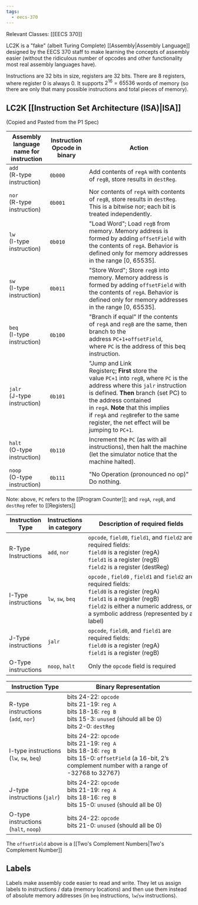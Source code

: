 ```yaml
---
tags:
  - eecs-370
---
```

Relevant Classes: [[EECS 370]]

LC2K is a "fake" (albeit Turing Complete) [[Assembly|Assembly Language]] designed by the EECS 370 staff to make learning the concepts of assembly easier (without the ridiculous number of opcodes and other functionality most real assembly languages have).

Instructions are 32 bits in size, registers are 32 bits. There are 8 registers, where register 0 is always 0. It supports $2^{16} = 65536$ words of memory (so there are only that many possible instructions and total pieces of memory).

## LC2K [[Instruction Set Architecture (ISA)|ISA]]

(Copied and Pasted from the P1 Spec)

| Assembly language name for instruction | Instruction Opcode in binary | Action                                                                                                                                                                                                                                                                                                                        |
| -------------------------------------- | ---------------------------- | ----------------------------------------------------------------------------------------------------------------------------------------------------------------------------------------------------------------------------------------------------------------------------------------------------------------------------- |
| `add`  <br>(R-type instruction)        | `0b000`                      | Add contents of `regA` with contents of `regB`, store results in `destReg`.                                                                                                                                                                                                                                                   |
| `nor`  <br>(R-type instruction)        | `0b001`                      | Nor contents of `regA` with contents of `regB`, store results in `destReg`. This is a bitwise nor; each bit is treated independently.                                                                                                                                                                                         |
| `lw`  <br>(I-type instruction)         | `0b010`                      | "Load Word"; Load `regB` from memory. Memory address is formed by adding `offsetField` with the contents of `regA`. Behavior is defined only for memory addresses in the range [0, 65535].                                                                                                                                    |
| `sw`  <br>(I-type instruction)         | `0b011`                      | "Store Word"; Store `regB` into memory. Memory address is formed by adding `offsetField` with the contents of `regA`. Behavior is defined only for memory addresses in the range [0, 65535].                                                                                                                                  |
| `beq`  <br>(I-type instruction)        | `0b100`                      | "Branch if equal" If the contents of `regA` and `regB` are the same, then branch to the address `PC+1+offsetField`, where `PC` is the address of this beq instruction.                                                                                                                                                        |
| `jalr`  <br>(J-type instruction)       | `0b101`                      | "Jump and Link Registerç; **First** store the value `PC+1` into `regB`, where `PC` is the address where this `jalr` instruction is defined. **Then** branch (set PC) to the address contained in `regA`. **Note** that this implies if `regA` and `regB`refer to the same register, the net effect will be jumping to `PC+1`. |
| `halt`  <br>(O-type instruction)       | `0b110`                      | Increment the `PC` (as with all instructions), then halt the machine (let the simulator notice that the machine halted).                                                                                                                                                                                                      |
| `noop`  <br>(O-type instruction)       | `0b111`                      | "No Operation (pronounced no op)" Do nothing.                                                                                                                                                                                                                                                                                 |
Note: above, `PC` refers to the [[Program Counter]]; and `regA`, `regB`, and `destReg` refer to [[Registers]]


| Instruction Type    | Instructions in category | Description of required fields                                                                                                                                                                                                   |
| ------------------- | ------------------------ | -------------------------------------------------------------------------------------------------------------------------------------------------------------------------------------------------------------------------------- |
| R-Type Instructions | `add`, `nor`             | `opcode`, `field0`, `field1`, and `field2` are required fields:  <br>`field0` is a register (regA)  <br>`field1` is a register (regB)  <br>`field2` is a register (destReg)                                                      |
| I-Type instructions | `lw`, `sw`, `beq`        | `opcode` , `field0` , `field1` and `field2` are required fields:  <br>`field0` is a register (regA)  <br>`field1` is a register (regB)  <br>`field2` is either a numeric address, or a symbolic address (represented by a label) |
| J-Type instructions | `jalr`                   | `opcode`, `field0`, and `field1` are required fields:  <br>`field0` is a register (regA)  <br>`field1` is a register (regB)                                                                                                      |
| O-Type instructions | `noop`, `halt`           | Only the `opcode` field is required                                                                                                                                                                                              |

| Instruction Type                        | Binary Representation                                                                                                                                                  |
| --------------------------------------- | ---------------------------------------------------------------------------------------------------------------------------------------------------------------------- |
| R-type instructions (`add`, `nor`)      | bits 24-22: `opcode`  <br>bits 21-19: `reg A`  <br>bits 18-16: `reg B`  <br>bits 15-3: `unused` (should all be 0)  <br>bits 2-0: `destReg`                             |
| I-type instructions (`lw`, `sw`, `beq`) | bits 24-22: `opcode`  <br>bits 21-19: `reg A`  <br>bits 18-16: `reg B`  <br>bits 15-0: `offsetField` (a 16-bit, 2’s complement number with a range of -32768 to 32767) |
| J-type instructions (`jalr`)            | bits 24-22: `opcode`  <br>bits 21-19: `reg A`  <br>bits 18-16: `reg B`  <br>bits 15-0: `unused` (should all be 0)                                                      |
| O-type instructions (`halt`, `noop`)    | bits 24-22: `opcode`  <br>bits 21-0: `unused` (should all be 0)                                                                                                        |

The `offsetField` above is a [[Two's Complement Numbers|Two's Complement Number]]

## Labels

Labels make assembly code easier to read and write. They let us assign labels to instructions / data (memory locations) and then use them instead of absolute memory addresses (in `beq` instructions, `lw`/`sw` instructions).